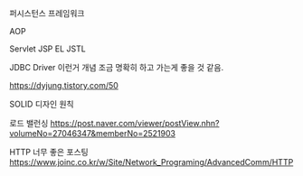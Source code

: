 퍼시스턴스 프레임워크

AOP

Servlet JSP EL JSTL

JDBC Driver 이런거 개념 조금 명확히 하고 가는게 좋을 것 같음.

https://dyjung.tistory.com/50

SOLID 디자인 원칙

로드 밸런싱
https://post.naver.com/viewer/postView.nhn?volumeNo=27046347&memberNo=2521903


HTTP 너무 좋은 포스팅
https://www.joinc.co.kr/w/Site/Network_Programing/AdvancedComm/HTTP